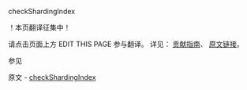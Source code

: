  checkShardingIndex

 ！本页翻译征集中！

请点击页面上方 EDIT THIS PAGE 参与翻译。
详见：
[贡献指南]( https://github.com/JinMuInfo/MongoDB-Manual-zh/blob/master/CONTRIBUTING.md )、
[原文链接](  https://docs.mongodb.com/manual/reference/command/checkShardingIndex/  )。

 参见

原文 - [checkShardingIndex]( https://docs.mongodb.com/manual/reference/command/checkShardingIndex/ )

